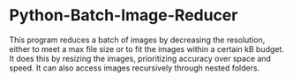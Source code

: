 # Python-Batch-Image-Reducer

This program reduces a batch of images by decreasing the resolution, either to meet a max file size or to fit the images within a certain kB budget.
It does this by resizing the images, prioritizing accuracy over space and speed.
It can also access images recursively through nested folders.
